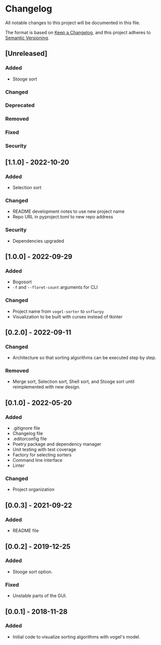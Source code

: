 # Changelog
All notable changes to this project will be documented in this file.

The format is based on [Keep a Changelog](https://keepachangelog.com/en/1.0.0/),
and this project adheres to [Semantic Versioning](https://semver.org/spec/v2.0.0.html).

## [Unreleased]
### Added
- Stooge sort
### Changed
### Deprecated
### Removed
### Fixed
### Security

## [1.1.0] - 2022-10-20
### Added
- Selection sort
### Changed
- README development notes to use new project name
- Repo URL in pyproject.toml to new repo address
### Security
- Dependencies upgraded

## [1.0.0] - 2022-09-29
### Added
- Bogosort
- `-f` and `--floret-count` arguments for CLI
### Changed
- Project name from `vogel-sorter` to `snflwrpy`
- Visualization to be built with curses instead of tkinter

## [0.2.0] - 2022-09-11
### Changed
- Architecture so that sorting algorithms can be executed step by step.
### Removed
- Merge sort, Selection sort, Shell sort, and Stooge sort until reimplemented with new design.

## [0.1.0] - 2022-05-20
### Added
- .gitignore file
- Changelog file
- .editorconfig file
- Poetry package and dependency manager
- Unit testing with test coverage
- Factory for selecting sorters
- Command line interface
- Linter
### Changed
- Project organization

## [0.0.3] - 2021-09-22
### Added
- README file

## [0.0.2] - 2019-12-25
### Added
- Stooge sort option.
### Fixed
- Unstable parts of the GUI.

## [0.0.1] - 2018-11-28
### Added
- Initial code to visualize sorting algorithms with vogel's model.
